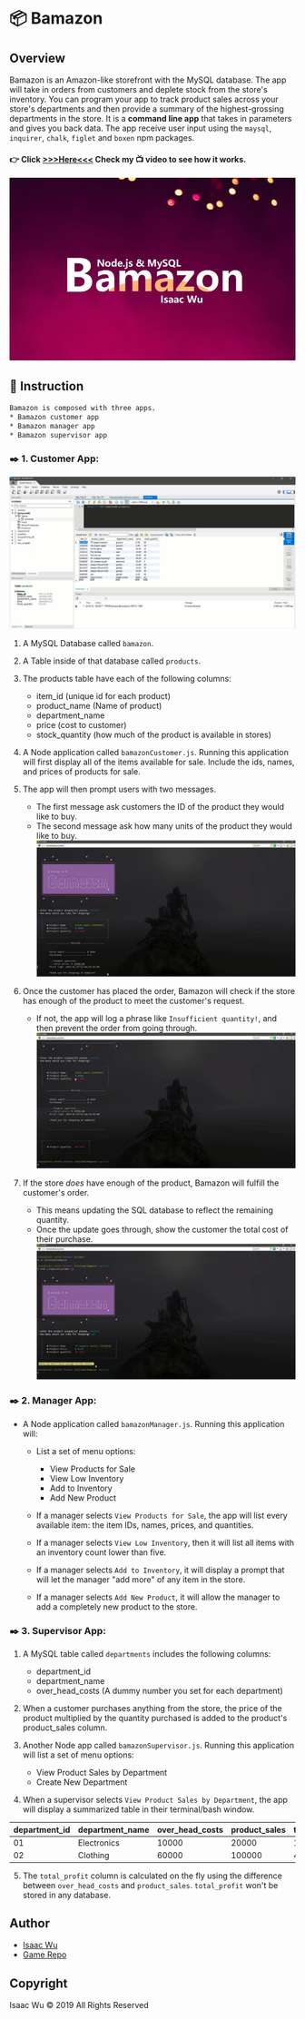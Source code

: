 # 📦 Bamazon

## Overview
Bamazon is an Amazon-like storefront with the MySQL database. The app will take in orders from customers and deplete stock from the store's inventory. You can program your app to track product sales across your store's departments and then provide a summary of the highest-grossing departments in the store. It is a **command line app** that takes in parameters and gives you back data. The app receive user input using the `maysql`, `inquirer`, `chalk`, `figlet` and `boxen` npm packages.
####   :point_right: Click  **[>>>Here<<<](https://youtu.be/dKfmwZvswCc)**  Check my :tv: video to see how it works.
![concert](./W8.jpg)


## 📓 Instruction
```
Bamazon is composed with three apps.
* Bamazon customer app
* Bamazon manager app
* Bamazon supervisor app
```

###  ✒️ 1. **Customer App**: 

![concert](./scr7.png)
1. A MySQL Database called `bamazon`.
2. A Table inside of that database called `products`.
3. The products table have each of the following columns:
   * item_id (unique id for each product)
   * product_name (Name of product)
   * department_name
   * price (cost to customer)
   * stock_quantity (how much of the product is available in stores)

4. A Node application called `bamazonCustomer.js`. Running this application will first display all of the items available for sale. Include the ids, names, and prices of products for sale.

5. The app will then prompt users with two messages.
   * The first message ask customers the ID of the product they would like to buy.
   * The second message ask how many units of the product they would like to buy.
![concert](./scr8.png)

6. Once the customer has placed the order, Bamazon will check if the store has enough of the product to meet the customer's request.
   * If not, the app will log a phrase like `Insufficient quantity!`, and then prevent the order from going through.
![concert](./scr9.png)

7. If the store _does_ have enough of the product, Bamazon will fulfill the customer's order.
   * This means updating the SQL database to reflect the remaining quantity.
   * Once the update goes through, show the customer the total cost of their purchase.
![concert](./scr10.png)
 
### ✒️ 2. **Manager App**: 

* A Node application called `bamazonManager.js`. Running this application will:

  * List a set of menu options:
    * View Products for Sale
    * View Low Inventory
    * Add to Inventory
    * Add New Product

  * If a manager selects `View Products for Sale`, the app will list every available item: the item IDs, names, prices, and quantities.
  * If a manager selects `View Low Inventory`, then it will list all items with an inventory count lower than five.
  * If a manager selects `Add to Inventory`, it will display a prompt that will let the manager "add more" of any item in the store.
  * If a manager selects `Add New Product`, it will allow the manager to add a completely new product to the store.


### ✒️ 3.  **Supervisor App**: 

1. A MySQL table called `departments` includes the following columns:
   * department_id
   * department_name
   * over_head_costs (A dummy number you set for each department)

2. When a customer purchases anything from the store, the price of the product multiplied by the quantity purchased is added to the product's product_sales column.

3. Another Node app called `bamazonSupervisor.js`. Running this application will list a set of menu options:
   * View Product Sales by Department
   * Create New Department

4. When a supervisor selects `View Product Sales by Department`, the app will display a summarized table in their terminal/bash window. 

| department_id | department_name | over_head_costs | product_sales | total_profit |
| ------------- | --------------- | --------------- | ------------- | ------------ |
| 01            | Electronics     | 10000           | 20000         | 10000        |
| 02            | Clothing        | 60000           | 100000        | 40000        |

5. The `total_profit` column is calculated on the fly using the difference between `over_head_costs` and `product_sales`. `total_profit` won't be stored in any database.


## Author
* [Isaac Wu](https://github.com/squall2046)
* [Game Repo](https://github.com/squall2046/Bamazon)

## Copyright
Isaac Wu © 2019 All Rights Reserved

